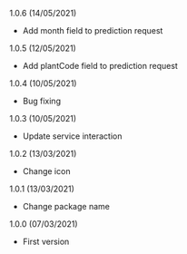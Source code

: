 1.0.6 (14/05/2021) 
 * Add month field to prediction request

1.0.5 (12/05/2021) 
 * Add plantCode field to prediction request

1.0.4 (10/05/2021) 
 * Bug fixing

1.0.3 (10/05/2021) 
 * Update service interaction

1.0.2 (13/03/2021) 
 * Change icon

1.0.1 (13/03/2021) 
 * Change package name

1.0.0 (07/03/2021) 
 * First version